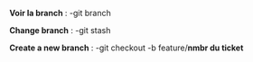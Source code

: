 **Voir la branch** : -git branch

**Change branch** : -git stash 

**Create a new branch** : -git checkout -b feature/**nmbr du ticket**
